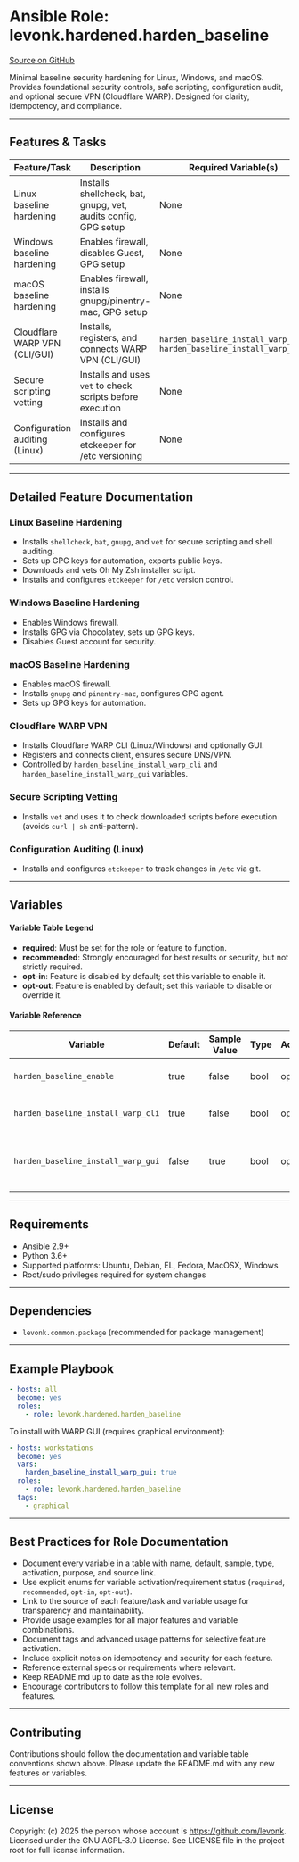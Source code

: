# Ansible Role: levonk.hardened.harden_baseline

[Source on GitHub](https://github.com/levonk/levonk-ansible-galaxy/tree/main/levonk/hardened/roles/harden_baseline)

Minimal baseline security hardening for Linux, Windows, and macOS. Provides foundational security controls, safe scripting, configuration audit, and optional secure VPN (Cloudflare WARP). Designed for clarity, idempotency, and compliance.

---

## Features & Tasks

| Feature/Task                        | Description                                                    | Required Variable(s)                        | Source |
|------------------------------------- |----------------------------------------------------------------|---------------------------------------------|--------|
| Linux baseline hardening             | Installs shellcheck, bat, gnupg, vet, audits config, GPG setup | None                                        | [tasks/linux.yml](tasks/linux.yml) |
| Windows baseline hardening           | Enables firewall, disables Guest, GPG setup                    | None                                        | [tasks/windows.yml](tasks/windows.yml) |
| macOS baseline hardening             | Enables firewall, installs gnupg/pinentry-mac, GPG setup       | None                                        | [tasks/macos.yml](tasks/macos.yml) |
| Cloudflare WARP VPN (CLI/GUI)        | Installs, registers, and connects WARP VPN (CLI/GUI)           | `harden_baseline_install_warp_cli`, `harden_baseline_install_warp_gui` | [tasks/warp.yml](tasks/warp.yml) |
| Secure scripting vetting             | Installs and uses `vet` to check scripts before execution      | None                                        | [tasks/linux.yml](tasks/linux.yml) |
| Configuration auditing (Linux)       | Installs and configures etckeeper for /etc versioning          | None                                        | [tasks/etckeeper.yml](tasks/etckeeper.yml) |

---

## Detailed Feature Documentation

### Linux Baseline Hardening
- Installs `shellcheck`, `bat`, `gnupg`, and `vet` for secure scripting and shell auditing.
- Sets up GPG keys for automation, exports public keys.
- Downloads and vets Oh My Zsh installer script.
- Installs and configures `etckeeper` for `/etc` version control.

### Windows Baseline Hardening
- Enables Windows firewall.
- Installs GPG via Chocolatey, sets up GPG keys.
- Disables Guest account for security.

### macOS Baseline Hardening
- Enables macOS firewall.
- Installs `gnupg` and `pinentry-mac`, configures GPG agent.
- Sets up GPG keys for automation.

### Cloudflare WARP VPN
- Installs Cloudflare WARP CLI (Linux/Windows) and optionally GUI.
- Registers and connects client, ensures secure DNS/VPN.
- Controlled by `harden_baseline_install_warp_cli` and `harden_baseline_install_warp_gui` variables.

### Secure Scripting Vetting
- Installs `vet` and uses it to check downloaded scripts before execution (avoids `curl | sh` anti-pattern).

### Configuration Auditing (Linux)
- Installs and configures `etckeeper` to track changes in `/etc` via git.

---

## Variables

#### Variable Table Legend
- **required**: Must be set for the role or feature to function.
- **recommended**: Strongly encouraged for best results or security, but not strictly required.
- **opt-in**: Feature is disabled by default; set this variable to enable it.
- **opt-out**: Feature is enabled by default; set this variable to disable or override it.

#### Variable Reference

| Variable                           | Default | Sample Value | Type    | Activation | Purpose                                        | Used In |
|------------------------------------ |---------|--------------|---------|------------|------------------------------------------------|---------|
| `harden_baseline_enable`           | true    | false        | bool    | opt-out    | Enable/disable baseline hardening              | [vars/main.yml](vars/main.yml) |
| `harden_baseline_install_warp_cli` | true    | false        | bool    | opt-out    | Install Cloudflare WARP CLI                    | [defaults/main.yml](defaults/main.yml), [tasks/warp.yml](tasks/warp.yml) |
| `harden_baseline_install_warp_gui` | false   | true         | bool    | opt-in     | Install Cloudflare WARP GUI (graphical only)   | [defaults/main.yml](defaults/main.yml), [tasks/warp.yml](tasks/warp.yml) |

---

## Requirements
- Ansible 2.9+
- Python 3.6+
- Supported platforms: Ubuntu, Debian, EL, Fedora, MacOSX, Windows
- Root/sudo privileges required for system changes

---

## Dependencies
- `levonk.common.package` (recommended for package management)

---

## Example Playbook
```yaml
- hosts: all
  become: yes
  roles:
    - role: levonk.hardened.harden_baseline
```

To install with WARP GUI (requires graphical environment):
```yaml
- hosts: workstations
  become: yes
  vars:
    harden_baseline_install_warp_gui: true
  roles:
    - role: levonk.hardened.harden_baseline
  tags:
    - graphical
```

---

## Best Practices for Role Documentation
- Document every variable in a table with name, default, sample, type, activation, purpose, and source link.
- Use explicit enums for variable activation/requirement status (`required`, `recommended`, `opt-in`, `opt-out`).
- Link to the source of each feature/task and variable usage for transparency and maintainability.
- Provide usage examples for all major features and variable combinations.
- Document tags and advanced usage patterns for selective feature activation.
- Include explicit notes on idempotency and security for each feature.
- Reference external specs or requirements where relevant.
- Keep README.md up to date as the role evolves.
- Encourage contributors to follow this template for all new roles and features.

---

## Contributing
Contributions should follow the documentation and variable table conventions shown above. Please update the README.md with any new features or variables.

---

## License
Copyright (c) 2025 the person whose account is https://github.com/levonk. Licensed under the GNU AGPL-3.0 License. See LICENSE file in the project root for full license information.
